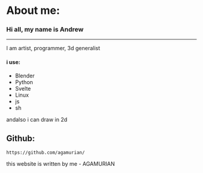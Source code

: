 <div class="container my-5">

# About me:

### Hi all, my name is Andrew

---
 I am artist, programmer, 3d generalist


#### i use:
- Blender
- Python
- Svelte
- Linux
- js
- sh
 
andalso i can draw in 2d


## Github:
```
https://github.com/agamurian/
```

this website is written by me - AGAMURIAN

</div>
